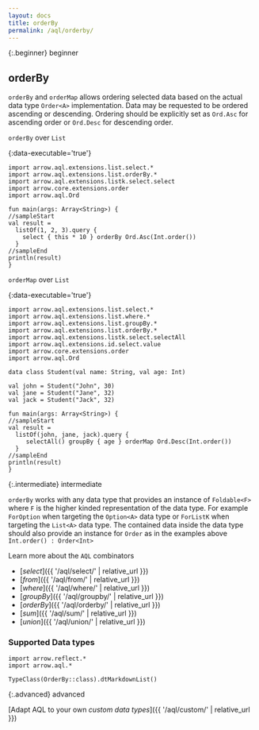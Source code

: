 ```yaml
---
layout: docs
title: orderBy
permalink: /aql/orderby/
---
```


{:.beginner}
beginner

## orderBy

`orderBy` and `orderMap` allows ordering selected data based on the actual data type `Order<A>` implementation. Data may be requested to be ordered ascending or descending. Ordering should be explicitly set as `Ord.Asc` for ascending order or `Ord.Desc` for descending order.

`orderBy` over `List`

{:data-executable='true'}
```kotlin:ank
import arrow.aql.extensions.list.select.*
import arrow.aql.extensions.list.orderBy.*
import arrow.aql.extensions.listk.select.select
import arrow.core.extensions.order
import arrow.aql.Ord

fun main(args: Array<String>) {
//sampleStart
val result = 
  listOf(1, 2, 3).query {
    select { this * 10 } orderBy Ord.Asc(Int.order())
  }
//sampleEnd
println(result)
}
```

`orderMap` over `List`

{:data-executable='true'}
```kotlin:ank
import arrow.aql.extensions.list.select.*
import arrow.aql.extensions.list.where.*
import arrow.aql.extensions.list.groupBy.*
import arrow.aql.extensions.list.orderBy.*
import arrow.aql.extensions.listk.select.selectAll
import arrow.aql.extensions.id.select.value
import arrow.core.extensions.order
import arrow.aql.Ord

data class Student(val name: String, val age: Int)

val john = Student("John", 30)
val jane = Student("Jane", 32)
val jack = Student("Jack", 32)

fun main(args: Array<String>) {
//sampleStart
val result = 
  listOf(john, jane, jack).query {
     selectAll() groupBy { age } orderMap Ord.Desc(Int.order())
  }
//sampleEnd
println(result)
}
```

{:.intermediate}
intermediate

`orderBy` works with any data type that provides an instance of `Foldable<F>` where `F` is the higher kinded representation of the data type. For example `ForOption` when targeting the `Option<A>` data type or `ForListK` when targeting the `List<A>` data type. The contained data inside the data type should also provide an instance for `Order` as in the examples above `Int.order() : Order<Int>`

Learn more about the `AQL` combinators

- [_select_]({{ '/aql/select/' | relative_url }})
- [_from_]({{ '/aql/from/' | relative_url }})
- [_where_]({{ '/aql/where/' | relative_url }})
- [_groupBy_]({{ '/aql/groupby/' | relative_url }})
- [_orderBy_]({{ '/aql/orderby/' | relative_url }})
- [_sum_]({{ '/aql/sum/' | relative_url }})
- [_union_]({{ '/aql/union/' | relative_url }})

### Supported Data types

```kotlin:ank:replace
import arrow.reflect.*
import arrow.aql.*

TypeClass(OrderBy::class).dtMarkdownList()
```

{:.advanced}
advanced

[Adapt AQL to your own _custom data types_]({{ '/aql/custom/' | relative_url }})
